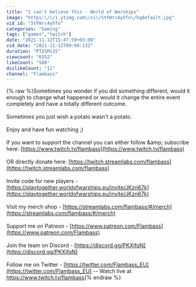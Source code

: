 ```yaml
---
title: "I can't believe this - World of Warships"
image: "https:\/\/i.ytimg.com\/vi\/StFWrc4yhTo\/hqdefault.jpg"
vid_id: "StFWrc4yhTo"
categories: "Gaming"
tags: ["games","twitch"]
date: "2021-11-12T15:47:59+03:00"
vid_date: "2021-11-12T09:00:13Z"
duration: "PT25M13S"
viewcount: "6352"
likeCount: "580"
dislikeCount: "11"
channel: "Flambass"
---
```

{% raw %}Sometimes you wonder if you did something different, would it enough to change what happened or would it change the entire event completely and have a totally different outcome.  <br /><br />Sometimes you just wish a potato wasn't a potato.  <br /><br />Enjoy and have fun watching ;)  <br /><br />If you want to support the channel you can either follow &amp;amp; subscribe here: [<a rel="nofollow" target="blank" href="https://www.twitch.tv/flambass](https://www.twitch.tv/flambass)">https://www.twitch.tv/flambass](https://www.twitch.tv/flambass)</a>  <br /><br />OR directly donate here: [<a rel="nofollow" target="blank" href="https://twitch.streamlabs.com/flambass](https://twitch.streamlabs.com/flambass)">https://twitch.streamlabs.com/flambass](https://twitch.streamlabs.com/flambass)</a>  <br /><br />Invite code for new players - [<a rel="nofollow" target="blank" href="https://playtogether.worldofwarships.eu/invite/JKzn67k](https://playtogether.worldofwarships.eu/invite/JKzn67k)">https://playtogether.worldofwarships.eu/invite/JKzn67k](https://playtogether.worldofwarships.eu/invite/JKzn67k)</a>  <br /><br />Visit my merch shop - [<a rel="nofollow" target="blank" href="https://streamlabs.com/flambass/#/merch](https://streamlabs.com/flambass/#/merch)">https://streamlabs.com/flambass/#/merch](https://streamlabs.com/flambass/#/merch)</a>  <br /><br />Support me on Patreon - [<a rel="nofollow" target="blank" href="https://www.patreon.com/Flambass](https://www.patreon.com/Flambass)">https://www.patreon.com/Flambass](https://www.patreon.com/Flambass)</a>  <br /><br />Join the team on Discord - [<a rel="nofollow" target="blank" href="https://discord.gg/PKXjfqN](https://discord.gg/PKXjfqN)">https://discord.gg/PKXjfqN](https://discord.gg/PKXjfqN)</a>  <br /><br />Follow me on Twitter - [<a rel="nofollow" target="blank" href="https://twitter.com/Flambass_EU](https://twitter.com/Flambass_EU)">https://twitter.com/Flambass_EU](https://twitter.com/Flambass_EU)</a>   -- Watch live at <a rel="nofollow" target="blank" href="https://www.twitch.tv/flambass">https://www.twitch.tv/flambass</a>{% endraw %}
